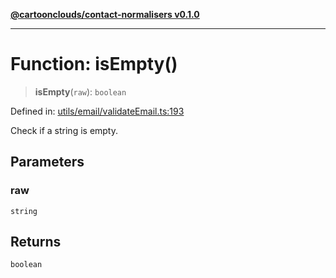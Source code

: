 [**@cartoonclouds/contact-normalisers v0.1.0**](../README.md)

***

# Function: isEmpty()

> **isEmpty**(`raw`): `boolean`

Defined in: [utils/email/validateEmail.ts:193](https://gitlab.com/good-life/glp-frontend/-/blob/main/packages/plugins/contact-normalisers/src/utils/email/validateEmail.ts#L193)

Check if a string is empty.

## Parameters

### raw

`string`

## Returns

`boolean`
